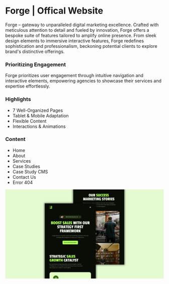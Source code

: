 # Forge | Offical Website

Forge – gateway to unparalleled digital marketing excellence. Crafted with meticulous attention to detail and fueled by innovation, Forge offers a bespoke suite of features tailored to amplify online presence. From sleek design elements to immersive interactive features, Forge redefines sophistication and professionalism, beckoning potential clients to explore brand's distinctive offerings.

### Prioritizing Engagement

Forge prioritizes user engagement through intuitive navigation and interactive elements, empowering agencies to showcase their services and expertise effortlessly. 

### Highlights

* 7 Well-Organized Pages
* Tablet & Mobile Adaptation
* Flexible Content
* Interactions & Animations

### Content

* Home
* About
* Services
* Case Studies
* Case Study CMS
* Contact Us
* Error 404

![Project Logo](./public/cover.png)